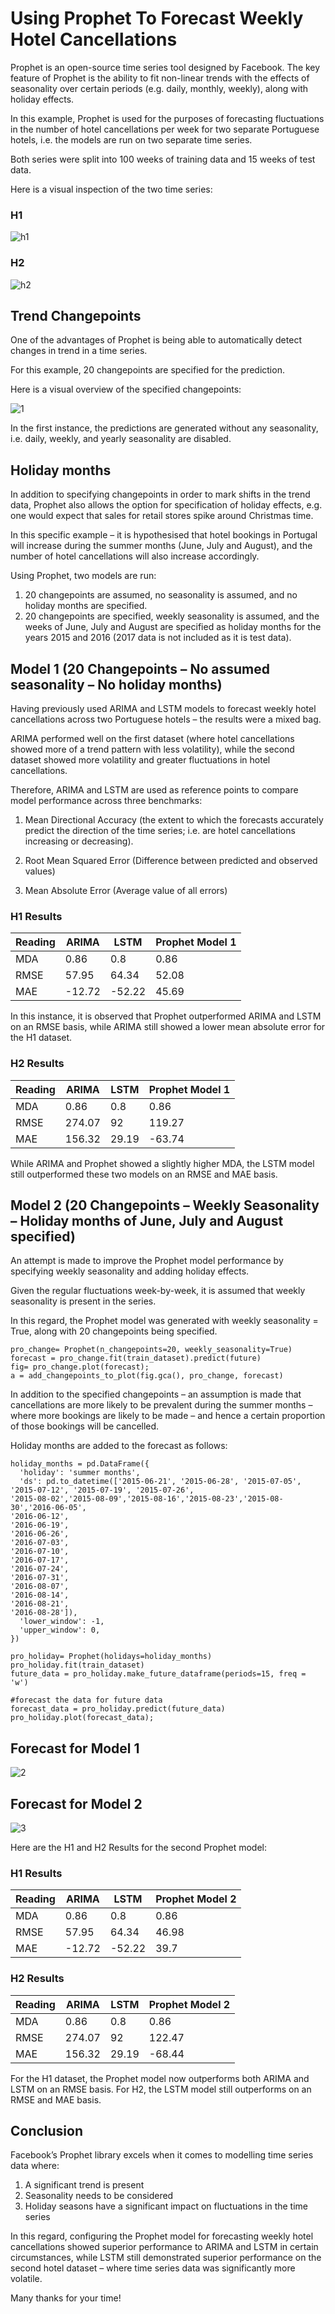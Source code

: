 # Using Prophet To Forecast Weekly Hotel Cancellations

Prophet is an open-source time series tool designed by Facebook. The key feature of Prophet is the ability to fit non-linear trends with the effects of seasonality over certain periods (e.g. daily, monthly, weekly), along with holiday effects.

In this example, Prophet is used for the purposes of forecasting fluctuations in the number of hotel cancellations per week for two separate Portuguese hotels, i.e. the models are run on two separate time series.

Both series were split into 100 weeks of training data and 15 weeks of test data.

Here is a visual inspection of the two time series:

### H1

![h1](h1.png)

### H2

![h2](h2.png)

## Trend Changepoints

One of the advantages of Prophet is being able to automatically detect changes in trend in a time series.

For this example, 20 changepoints are specified for the prediction.

Here is a visual overview of the specified changepoints:

![1](1.png)

In the first instance, the predictions are generated without any seasonality, i.e. daily, weekly, and yearly seasonality are disabled.

## Holiday months

In addition to specifying changepoints in order to mark shifts in the trend data, Prophet also allows the option for specification of holiday effects, e.g. one would expect that sales for retail stores spike around Christmas time.

In this specific example – it is hypothesised that hotel bookings in Portugal will increase during the summer months (June, July and August), and the number of hotel cancellations will also increase accordingly.

Using Prophet, two models are run:

1.	20 changepoints are assumed, no seasonality is assumed, and no holiday months are specified.
2.	20 changepoints are specified, weekly seasonality is assumed, and the weeks of June, July and August are specified as holiday months for the years 2015 and 2016 (2017 data is not included as it is test data).

## Model 1 (20 Changepoints – No assumed seasonality – No holiday months)

Having previously used ARIMA and LSTM models to forecast weekly hotel cancellations across two Portuguese hotels – the results were a mixed bag.

ARIMA performed well on the first dataset (where hotel cancellations showed more of a trend pattern with less volatility), while the second dataset showed more volatility and greater fluctuations in hotel cancellations.

Therefore, ARIMA and LSTM are used as reference points to compare model performance across three benchmarks:

1.	Mean Directional Accuracy (the extent to which the forecasts accurately predict the direction of the time series; i.e. are hotel cancellations increasing or decreasing).

2.	Root Mean Squared Error (Difference between predicted and observed values)

3.	Mean Absolute Error (Average value of all errors)

### H1 Results

| Reading      | ARIMA | LSTM | Prophet Model 1 |
| ----------- | ----------- | ----------- | ----------- |
| MDA      | 0.86       | 0.8       | 0.86       |
| RMSE   | 57.95        | 64.34       | 52.08       |
| MAE   | -12.72        | -52.22        | 45.69        |

In this instance, it is observed that Prophet outperformed ARIMA and LSTM on an RMSE basis, while ARIMA still showed a lower mean absolute error for the H1 dataset.

### H2 Results

| Reading      | ARIMA | LSTM | Prophet Model 1 |
| ----------- | ----------- | ----------- | ----------- |
| MDA      | 0.86       | 0.8       | 0.86       |
| RMSE   | 274.07        | 92       | 119.27       |
| MAE   | 156.32        | 29.19        | -63.74        |

While ARIMA and Prophet showed a slightly higher MDA, the LSTM model still outperformed these two models on an RMSE and MAE basis.

## Model 2 (20 Changepoints – Weekly Seasonality – Holiday months of June, July and August specified)

An attempt is made to improve the Prophet model performance by specifying weekly seasonality and adding holiday effects.

Given the regular fluctuations week-by-week, it is assumed that weekly seasonality is present in the series.

In this regard, the Prophet model was generated with weekly seasonality = True, along with 20 changepoints being specified.

```
pro_change= Prophet(n_changepoints=20, weekly_seasonality=True)
forecast = pro_change.fit(train_dataset).predict(future)
fig= pro_change.plot(forecast);
a = add_changepoints_to_plot(fig.gca(), pro_change, forecast)
```

In addition to the specified changepoints – an assumption is made that cancellations are more likely to be prevalent during the summer months – where more bookings are likely to be made – and hence a certain proportion of those bookings will be cancelled.

Holiday months are added to the forecast as follows:

```
holiday_months = pd.DataFrame({
  'holiday': 'summer months',
  'ds': pd.to_datetime(['2015-06-21', '2015-06-28', '2015-07-05', '2015-07-12', '2015-07-19', '2015-07-26',
'2015-08-02','2015-08-09','2015-08-16','2015-08-23','2015-08-30','2016-06-05',
'2016-06-12',
'2016-06-19',
'2016-06-26',
'2016-07-03',
'2016-07-10',
'2016-07-17',
'2016-07-24',
'2016-07-31',
'2016-08-07',
'2016-08-14',
'2016-08-21',
'2016-08-28']),
  'lower_window': -1,
  'upper_window': 0,
})

pro_holiday= Prophet(holidays=holiday_months)
pro_holiday.fit(train_dataset)
future_data = pro_holiday.make_future_dataframe(periods=15, freq = 'w')
 
#forecast the data for future data
forecast_data = pro_holiday.predict(future_data)
pro_holiday.plot(forecast_data);
```

## Forecast for Model 1

![2](2.png)


## Forecast for Model 2

![3](3.png)

Here are the H1 and H2 Results for the second Prophet model:

### H1 Results

| Reading      | ARIMA | LSTM | Prophet Model 2 |
| ----------- | ----------- | ----------- | ----------- |
| MDA      | 0.86       | 0.8       | 0.86       |
| RMSE   | 57.95        | 64.34       | 46.98       |
| MAE   | -12.72        | -52.22        | 39.7        |

### H2 Results

| Reading      | ARIMA | LSTM | Prophet Model 2 |
| ----------- | ----------- | ----------- | ----------- |
| MDA      | 0.86       | 0.8       | 0.86       |
| RMSE   | 274.07        | 92       | 122.47       |
| MAE   | 156.32        | 29.19        | -68.44        |

For the H1 dataset, the Prophet model now outperforms both ARIMA and LSTM on an RMSE basis. For H2, the LSTM model still outperforms on an RMSE and MAE basis.

## Conclusion

Facebook’s Prophet library excels when it comes to modelling time series data where:

1)	A significant trend is present
2)	Seasonality needs to be considered
3)	Holiday seasons have a significant impact on fluctuations in the time series

In this regard, configuring the Prophet model for forecasting weekly hotel cancellations showed superior performance to ARIMA and LSTM in certain circumstances, while LSTM still demonstrated superior performance on the second hotel dataset – where time series data was significantly more volatile.

Many thanks for your time!
